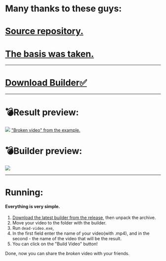 
# Many thanks to these guys:
# [Source repository.](https://github.com/emlin2019/YUVCrasher)
# [The basis was taken.](https://github.com/D3XX3R/YUVCrasher)
***
# [Download Builder✅](https://github.com/Sigma-cc/Dead-video/releases/)
***
# 💣Result preview:
![](https://media.discordapp.net/attachments/797823091899236433/800465143041490944/Preview.gif)
["Broken video" from the example.](https://cdn.discordapp.com/attachments/800459022175567905/800462873049956352/build.mp4)
# 💣Builder preview:
![](https://media.discordapp.net/attachments/797823091899236433/800466084577673266/unknown.png)
***
# Running:
#### Everything is very simple.
1. [Download the latest builder from the release](https://github.com/Sigma-cc/Dead-video/releases/), then unpack the archive.
2. Move your video to the folder with the builder.
3. Run `dead-video.exe`, 
4. In the first field enter the name of your video(with .mp4), and in the second - the name of the video that will be the result.
5. You can click on the "Build Video" button!

Done, now you can share the *broken* video with your friends.
